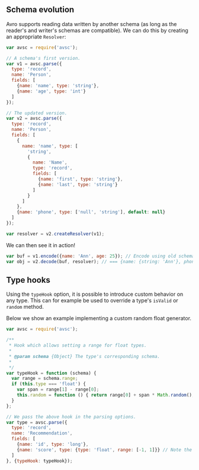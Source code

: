 ## Schema evolution

Avro supports reading data written by another schema (as long as the reader's
and writer's schemas are compatible). We can do this by creating an appropriate
`Resolver`:

```javascript
var avsc = require('avsc');

// A schema's first version.
var v1 = avsc.parse({
  type: 'record',
  name: 'Person',
  fields: [
    {name: 'name', type: 'string'},
    {name: 'age', type: 'int'}
  ]
});

// The updated version.
var v2 = avsc.parse({
  type: 'record',
  name: 'Person',
  fields: [
    {
      name: 'name', type: [
        'string',
        {
          name: 'Name',
          type: 'record',
          fields: [
            {name: 'first', type: 'string'},
            {name: 'last', type: 'string'}
          ]
        }
      ]
    },
    {name: 'phone', type: ['null', 'string'], default: null}
  ]
});

var resolver = v2.createResolver(v1);
```

We can then see it in action!

```javascript
var buf = v1.encode({name: 'Ann', age: 25}); // Encode using old schema.
var obj = v2.decode(buf, resolver); // === {name: {string: 'Ann'}, phone: null}
```


## Type hooks

Using the `typeHook` option, it is possible to introduce custom behavior on any
type. This can for example be used to override a type's `isValid` or `random`
method.

Below we show an example implementing a custom random float generator.

```javascript
var avsc = require('avsc');

/**
 * Hook which allows setting a range for float types.
 *
 * @param schema {Object} The type's corresponding schema.
 *
 */
var typeHook = function (schema) {
  var range = schema.range;
  if (this.type === 'float') {
    var span = range[1] - range[0];
    this.random = function () { return range[0] + span * Math.random(); };
  }
};

// We pass the above hook in the parsing options.
var type = avsc.parse({
  type: 'record',
  name: 'Recommendation',
  fields: [
    {name: 'id', type: 'long'},
    {name: 'score', type: {type: 'float', range: [-1, 1]}} // Note the range.
  ]
}, {typeHook: typeHook});
```
